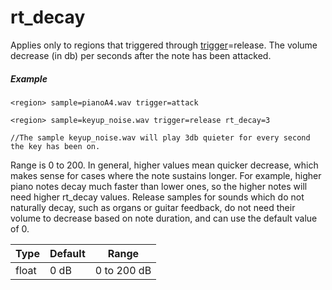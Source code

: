 ---
---
# rt_decay

Applies only to regions that triggered through [trigger](trigger)=release.
The volume decrease (in db) per seconds after the note has been attacked.

##### Example

```
<region> sample=pianoA4.wav trigger=attack

<region> sample=keyup_noise.wav trigger=release rt_decay=3

//The sample keyup_noise.wav will play 3db quieter for every second the key has been on.
```

Range is 0 to 200.
In general, higher values mean quicker decrease, which makes sense for cases
where the note sustains longer. For example, higher piano notes decay much
faster than lower ones, so the higher notes will need higher rt_decay values.
Release samples for sounds which do not naturally decay, such as organs or
guitar feedback, do not need their volume to decrease based on note duration,
and can use the default value of 0.

| Type  | Default | Range       |
| ---   | ---     | ---         |
| float | 0 dB    | 0 to 200 dB |
